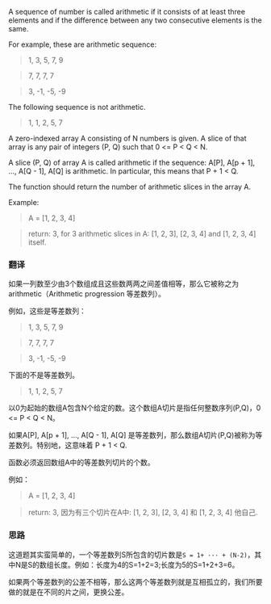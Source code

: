 A sequence of number is called arithmetic if it consists of at least three elements and if the difference between any two consecutive elements is the same.

For example, these are arithmetic sequence:

>1, 3, 5, 7, 9

>7, 7, 7, 7

>3, -1, -5, -9

The following sequence is not arithmetic.

>1, 1, 2, 5, 7

A zero-indexed array A consisting of N numbers is given. A slice of that array is any pair of integers (P, Q) such that 0 <= P < Q < N.

A slice (P, Q) of array A is called arithmetic if the sequence:
A[P], A[p + 1], ..., A[Q - 1], A[Q] is arithmetic. In particular, this means that P + 1 < Q.

The function should return the number of arithmetic slices in the array A.


Example:

>A = [1, 2, 3, 4]

>return: 3, for 3 arithmetic slices in A: [1, 2, 3], [2, 3, 4] and [1, 2, 3, 4] itself.

### 翻译

如果一列数至少由3个数组成且这些数两两之间差值相等，那么它被称之为arithmetic（Arithmetic progression 等差数列）。

例如，这些是等差数列：

>1, 3, 5, 7, 9

>7, 7, 7, 7

>3, -1, -5, -9

下面的不是等差数列。

>1, 1, 2, 5, 7

以0为起始的数组A包含N个给定的数。这个数组A切片是指任何整数序列(P,Q)，0 <= P < Q < N。

如果A[P], A[p + 1], ..., A[Q - 1], A[Q] 是等差数列，那么数组A切片(P,Q)被称为等差数列。特别地，这意味着 P + 1 < Q.

函数必须返回数组A中的等差数列切片的个数。

例如：

>A = [1, 2, 3, 4]

>return: 3, 因为有三个切片在A中: [1, 2, 3], [2, 3, 4] 和 [1, 2, 3, 4] 他自己.


### 思路

这道题其实蛮简单的，一个等差数列S所包含的切片数是`S = 1+ ··· + (N-2)`，其中N是S的数组长度。例如：长度为4的S=1+2=3;长度为5的S=1+2+3=6。

如果两个等差数列的公差不相等，那么这两个等差数列就是互相孤立的，我们所要做的就是在不同的片之间，更换公差。










